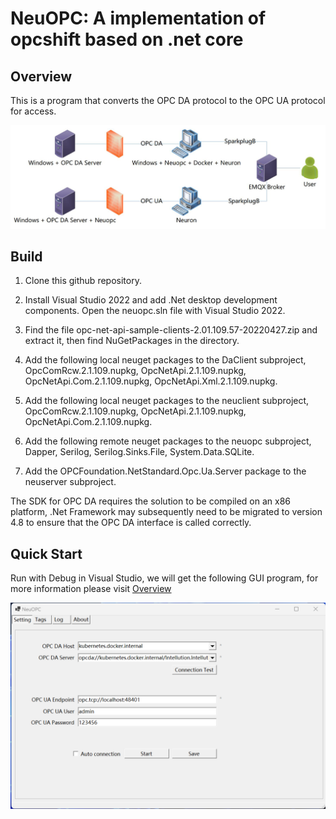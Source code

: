 # NeuOPC: A implementation of opcshift based on .net core

## Overview
This is a program that converts the OPC DA protocol to the OPC UA protocol for access.

![neuopc](assets/neuopc.jpg)

## Build
1. Clone this github repository.

2. Install Visual Studio 2022 and add .Net desktop development components. Open the neuopc.sln file with Visual Studio 2022.

3. Find the file opc-net-api-sample-clients-2.01.109.57-20220427.zip and extract it, then find NuGetPackages in the directory.

4. Add the following local neuget packages to the DaClient subproject, OpcComRcw.2.1.109.nupkg, OpcNetApi.2.1.109.nupkg, OpcNetApi.Com.2.1.109.nupkg, OpcNetApi.Xml.2.1.109.nupkg.

5. Add the following local neuget packages to the neuclient subproject, OpcComRcw.2.1.109.nupkg, OpcNetApi.2.1.109.nupkg, OpcNetApi.Com.2.1.109.nupkg.

6. Add the following remote neuget packages to the neuopc subproject, Dapper, Serilog, Serilog.Sinks.File, System.Data.SQLite.

7. Add the OPCFoundation.NetStandard.Opc.Ua.Server package to the neuserver subproject.

The SDK for OPC DA requires the solution to be compiled on an x86 platform, .Net Framework may subsequently need to be migrated to version 4.8 to ensure that the OPC DA interface is called correctly.

## Quick Start

Run with Debug in Visual Studio, we will get the following GUI program, for more information please visit [Overview](https://docs.emqx.com/en/neuronex/latest/configuration/south-devices/opc-da/overview.html)

![application](assets/application.png)